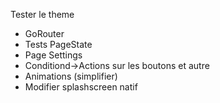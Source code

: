 Tester le theme

- GoRouter
- Tests PageState
- Page Settings
- Conditiond->Actions sur les boutons et autre
- Animations (simplifier)
- Modifier splashscreen natif